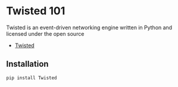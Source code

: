 # Twisted 101

Twisted is an event-driven networking engine written in Python and licensed under the open source 

- [Twisted](https://twistedmatrix.com/trac/)

## Installation

```bash
pip install Twisted
```
